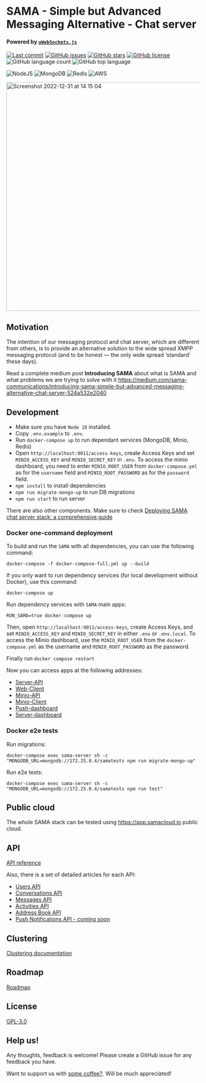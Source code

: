 # SAMA - Simple but Advanced Messaging Alternative - Chat server 

#### Powered by [`uWebSockets.js`](https://github.com/uNetworking/uWebSockets.js/)

<div align="left">
  
[![Last commit](https://img.shields.io/github/last-commit/SAMA-Communications/sama-server)](https://github.com/SAMA-Communications/sama-server/commits/main)
[![GitHub issues](https://img.shields.io/github/issues/SAMA-Communications/sama-server)](https://github.com/SAMA-Communications/sama-server/issues)
[![GitHub stars](https://img.shields.io/github/stars/SAMA-Communications/sama-server)](https://github.com/SAMA-Communications/sama-server/stargazers)
[![GitHub license](https://img.shields.io/github/license/SAMA-Communications/sama-server)](https://github.com/SAMA-Communications/sama-server/blob/master/LICENSE)
![GitHub language count](https://img.shields.io/github/languages/count/SAMA-Communications/sama-server) 
![GitHub top language](https://img.shields.io/github/languages/top/SAMA-Communications/sama-server)

![NodeJS](https://img.shields.io/badge/Node.js-43853D?style=for-the-badge&logo=node.js&logoColor=white)
![MongoDB](https://img.shields.io/badge/MongoDB-4EA94B?style=for-the-badge&logo=mongodb&logoColor=white) 
![Redis](https://img.shields.io/badge/redis-%23DD0031.svg?&style=for-the-badge&logo=redis&logoColor=white) 
![AWS](https://img.shields.io/badge/Amazon_AWS-232F3E?style=for-the-badge&logo=amazon-aws&logoColor=white)
</div>

<img width="597" alt="Screenshot 2022-12-31 at 14 15 04" src="https://user-images.githubusercontent.com/70977170/210136404-b1811eaa-b058-4fd4-a7db-14b8d059a118.png">

## Motivation

The intention of our messaging protocol and chat server, which are different from others, is to provide an alternative solution to the wide spread XMPP messaging protocol (and to be honest — the only wide spread ‘standard’ these days).

Read a complete medium post **Introducing SAMA** about what is SAMA and what problems we are trying to solve with it 
https://medium.com/sama-communications/introducing-sama-simple-but-advanced-messaging-alternative-chat-server-524a532e2040

## Development

- Make sure you have `Node 18` installed.
- Copy `.env.example` to `.env`.
- Run `docker-compose up` to run dependant services (MongoDB, Minio, Redis)
- Open `http://localhost:9011/access-keys`, create Access Keys and set `MINIO_ACCESS_KEY` and `MINIO_SECRET_KEY` in `.env`. To access the minio dashboard, you need to enter `MINIO_ROOT_USER` from `docker-compose.yml` as for the `username` field and `MINIO_ROOT_PASSWORD` as for the `password` field. 
- `npm install` to install dependencies 
- `npm run migrate-mongo-up` to run DB migrations 
- `npm run start` to run server

There are also other components. Make sure to check [Deploying SAMA chat server stack: a comprehensive guide](https://medium.com/sama-communications/deploying-sama-chat-server-stack-a-comprehensive-guide-294ddb9a2d78)

### Docker one-command deployment
To build and run the `SAMA` with all dependencies, you can use the following command:
```
docker-compose -f docker-compose-full.yml up --build
```
If you only want to run dependency services (for local development without Docker), use this command:
```
docker-compose up
```
Run dependency services with `SAMA` main apps:
```
RUN_SAMA=true docker-compose up
```
Then, open `http://localhost:9011/access-keys`, create Access Keys, and set `MINIO_ACCESS_KEY` and `MINIO_SECRET_KEY` in either `.env` or `.env.local`. To access the Minio dashboard, use the `MINIO_ROOT_USER` from the `docker-compose.yml` as the username and `MINIO_ROOT_PASSWORD` as the password.

Finally run `docker compose restart`

Now you can access apps at the following addresses:
- [Server-API](http://localhost:9000)
- [Web-Client](http://localhost:3000)
- [Minio-API](http://localhost:9010)
- [Minio-Client](http://localhost:9011)
- [Push-dashboard](http://localhost:3001/ui)
- [Server-dashboard](http://localhost:9002)

### Docker e2e tests
Run migrations:
```
docker-compose exec sama-server sh -c "MONGODB_URL=mongodb://172.25.0.4/samatests npm run migrate-mongo-up"
```
Run e2e tests:
```
docker-compose exec sama-server sh -c "MONGODB_URL=mongodb://172.25.0.4/samatests npm run test"
```

## Public cloud

The whole SAMA stack can be tested using https://app.samacloud.io public cloud.

## API

[API reference](docs/API.md)

Also, there is a set of detailed articles for each API:
- [Users API](https://medium.com/sama-communications/sama-chat-server-api-users-edf65ea6a341)
- [Conversations API](https://medium.com/sama-communications/sama-chat-server-api-conversations-1ae505b07d17)
- [Messages API](https://medium.com/sama-communications/sama-chat-server-api-messages-dc00e9684dc0)
- [Activities API](https://medium.com/sama-communications/sama-chat-server-api-activities-97b712b88671)
- [Address Book API](https://medium.com/sama-communications/sama-chat-server-api-address-book-f297ce25faa1)
- [Push Notifications API - coming soon](https://medium.com/sama-communications/sama-chat-server-api-push-notifications-7e904eb04a0c)

## Clustering

[Clustering documentation](docs/CLUSTERING.md)

## Roadmap

[Roadmap](docs/ROADMAP.md)

## License 

[GPL-3.0](LICENSE)

## Help us!

Any thoughts, feedback is welcome! Please create a GitHub issue for any feedback you have.

Want to support us with [some coffee?](https://www.buymeacoffee.com/khomenkoigor). Will be much appreciated! 
